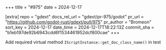 +++
title = "#975"
date = 2024-12-17

[extra]
repo = "gdext"
docs_rel_url = "gdext/pr-975/godot"
pr_url = "https://github.com/godot-rust/gdext/pull/975"
pr_author = "Bromeon"
sort_key = 2024-12-17
date_time = 2024-12-17T18:22:13Z
commit_sha = "b1eb197de92b6943cdd6f1534461952dcf800cae"
+++

Add required virtual method `IScriptInstance::get_doc_class_name()` in test

